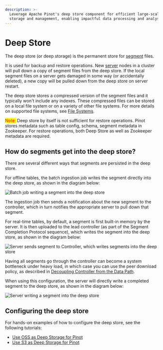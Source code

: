 ```yaml
---
description: >-
  Leverage Apache Pinot's deep store component for efficient large-scale data
  storage and management, enabling impactful data processing and analysis.
---
```


# Deep Store

The deep store (or deep storage) is the permanent store for [segment](./) files.

It is used for backup and restore operations. New [server](../../cluster/server.md) nodes in a cluster will pull down a copy of segment files from the deep store. If the local segment files on a server gets damaged in some way (or accidentally deleted), a new copy will be pulled down from the deep store on server restart.

The deep store stores a compressed version of the segment files and it typically won't include any indexes. These compressed files can be stored on a local file system or on a variety of other file systems. For more details on supported file systems, see [File Systems](../../../../data-import/pinot-file-system/).

<mark style="color:red;">Note:</mark> Deep store by itself is not sufficient for restore operations. Pinot stores metadata such as table config, schema, segment metadata in Zookeeper. For restore operations, both Deep Store as well as Zookeeper metadata are required.

## How do segments get into the deep store?

There are several different ways that segments are persisted in the deep store.

For offline tables, the batch ingestion job writes the segment directly into the deep store, as shown in the diagram below:

![Batch job writing a segment into the deep store](<../../../../../.gitbook/assets/batch-deep-store (1).png>)

The ingestion job then sends a notification about the new segment to the controller, which in turn notifies the appropriate server to pull down that segment.

For real-time tables, by default, a segment is first built-in memory by the server. It is then uploaded to the lead controller (as part of the Segment Completion Protocol sequence), which writes the segment into the deep store, as shown in the diagram below:

![Server sends segment to Controller, which writes segments into the deep store](<../../../../../.gitbook/assets/server-controller-deep-store (1).png>)

Having all segments go through the controller can become a system bottleneck under heavy load, in which case you can use the peer download policy, as described in [Decoupling Controller from the Data Path](../../../../../operators/operating-pinot/decoupling-controller-from-the-data-path.md).

When using this configuration, the server will directly write a completed segment to the deep store, as shown in the diagram below:

![Server writing a segment into the deep store](<../../../../../.gitbook/assets/server-deep-store (1).png>)

## Configuring the deep store

For hands-on examples of how to configure the deep store, see the following tutorials:

* [Use OSS as Deep Storage for Pinot](../../../../../users/tutorials/use-oss-as-deep-storage-for-pinot.md)
* [Use S3 as Deep Storage for Pinot](../../../../../users/tutorials/use-s3-as-deep-store-for-pinot.md)

